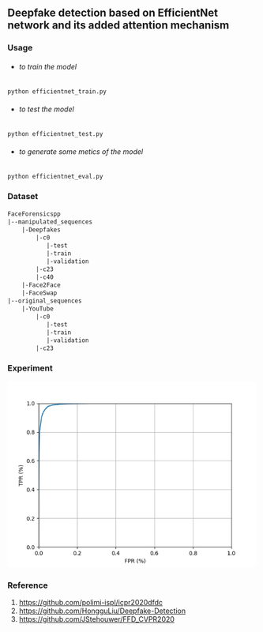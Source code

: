 ## Deepfake detection based on EfficientNet network and its added attention mechanism

### Usage

- ###### to train the model

```python
python efficientnet_train.py
```

- ###### to test the model

```python
python efficientnet_test.py
```

- ###### to generate some metics of the model

```python
python efficientnet_eval.py
```

### Dataset

```
FaceForensicspp
|--manipulated_sequences
	|-Deepfakes
		|-c0
		   |-test
		   |-train
		   |-validation
		|-c23
		|-c40
	|-Face2Face
	|-FaceSwap
|--original_sequences
	|-YouTube
		|-c0
		   |-test
		   |-train
		   |-validation
		|-c23
```

### Experiment

![Figure_1](.\picture\Figure_1.png)

### Reference

1. https://github.com/polimi-ispl/icpr2020dfdc
2. https://github.com/HongguLiu/Deepfake-Detection
3. https://github.com/JStehouwer/FFD_CVPR2020